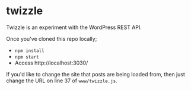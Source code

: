 # twizzle
Twizzle is an experiment with the WordPress REST API.

Once you've cloned this repo locally;

- `npm install`
- `npm start`
- Access http://localhost:3030/

If you'd like to change the site that posts are being loaded from, then just change the URL on line 37 of `www/twizzle.js`.
